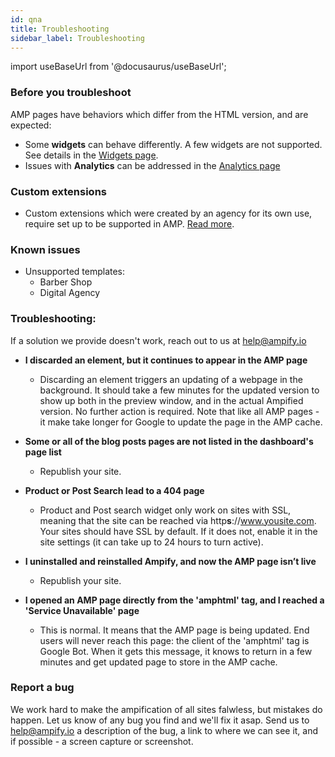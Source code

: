 ```yaml
---
id: qna
title: Troubleshooting
sidebar_label: Troubleshooting
---
```

import useBaseUrl from '@docusaurus/useBaseUrl'; 

### Before you troubleshoot
AMP pages have behaviors which differ from the HTML version, and are expected:
* Some **widgets** can behave differently. A few widgets are not supported. See details in the [Widgets page](/docs/widgets).
* Issues with **Analytics** can be addressed in the [Analytics page](/docs/analytics)

### Custom extensions
* Custom extensions which were created by an agency for its own use, require set up to be supported in AMP. [Read more](/docs/customized_sites#custom-html-widget).

### Known issues
* Unsupported templates:
    * Barber Shop
    * Digital Agency

### Troubleshooting:
If a solution we provide doesn't work, reach out to us at help@ampify.io

* **I discarded an element, but it continues to appear in the AMP page**
    * Discarding an element triggers an updating of a webpage in the background. It should take a few minutes for the updated version to show up both in the preview window, and in the actual Ampified version. No further action is required. Note that like all AMP pages - it make take longer for Google to update the page in the AMP cache. 

* **Some or all of the blog posts pages are not listed in the dashboard's page list**
    * Republish your site.

* **Product or Post Search lead to a 404 page**
    * Product and Post search widget only work on sites with SSL, meaning that the site can be reached via http**s**://www.yousite.com. Your sites should have SSL by default. If it does not, enable it in the site settings (it can take up to 24 hours to turn active).

* **I uninstalled and reinstalled Ampify, and now the AMP page isn’t live**
    * Republish your site.

* **I opened an AMP page directly from the 'amphtml' tag, and I reached a 'Service Unavailable' page**
    * This is normal. It means that the AMP page is being updated. End users will never reach this page: the client of the 'amphtml' tag is Google Bot. When it gets this message, it knows to return in a few minutes and get updated page to store in the AMP cache.


### Report a bug
We work hard to make the ampification of all sites falwless, but mistakes do happen. Let us know of any bug you find and we'll fix it asap.
Send us to help@ampify.io a description of the bug, a link to where we can see it, and if possible - a screen capture or screenshot.



